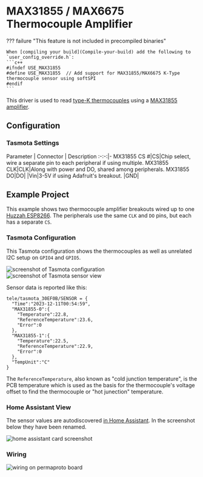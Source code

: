 # MAX31855 / MAX6675 Thermocouple Amplifier

??? failure "This feature is not included in precompiled binaries"

    When [compiling your build](Compile-your-build) add the following to `user_config_override.h`:
    ```c++
    #ifndef USE_MAX31855
    #define USE_MAX31855  // Add support for MAX31855/MAX6675 K-Type thermocouple sensor using softSPI
    #endif
    ```

This driver is used to read [type-K thermocouples](https://en.wikipedia.org/wiki/Thermocouple#Type_K) using a [MAX31855 amplifier](https://www.adafruit.com/product/269).

## Configuration

### Tasmota Settings

Parameter | Connector | Description
:-:-:|-
MX31855 CS #|CS|Chip select, wire a separate pin to each peripheral if using multiple.
MX31855 CLK|CLK|Along with power and DO, shared among peripherals.
MX31855 DO|DO|
|Vin|3-5V if using Adafruit's breakout.
|GND|

## Example Project

This example shows two thermocouple amplifier breakouts wired up to one [Huzzah ESP8266](https://templates.blakadder.com/adafruit_HUZZAH.html). The peripherals use the same `CLK` and `DO` pins, but each has a separate `CS`.

### Tasmota Configuration

This Tasmota configuration shows the thermocouples as well as unrelated I2C setup on `GPIO4` and `GPIO5`.

![screenshot of Tasmota configuration](_media/max31855/config_parameters.png)
![screenshot of Tasmota sensor view](_media/max31855/config_sensors.png)

Sensor data is reported like this:

```
tele/tasmota_30EF0B/SENSOR = {
  "Time":"2023-12-11T00:54:59",
  "MAX31855-0":{
    "Temperature":22.8,
    "ReferenceTemperature":23.6,
    "Error":0
  },
  "MAX31855-1":{
    "Temperature":22.5,
    "ReferenceTemperature":22.9,
    "Error":0
  },
  "TempUnit":"C"
}
```

The `ReferenceTemperature`, also known as "cold junction temperature", is the PCB temperature which is used as the basis for the thermocouple's voltage offset to find the thermocouple or "hot junection" temperature.

### Home Assistant View

The sensor values are autodiscovered [in Home Assistant](Home-Assistant). In the screenshot below they have been renamed.

![home assistant card screenshot](_media/max31855/homeassistant_card.png)

### Wiring

![wiring on permaproto board](_media/max31855/wiring.jpg)
